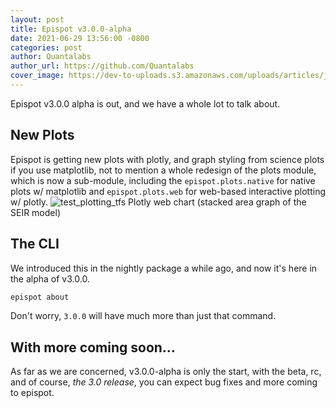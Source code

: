 ```yaml
---
layout: post
title: Epispot v3.0.0-alpha
date: 2021-06-29 13:56:00 -0800
categories: post
author: Quantalabs
author_url: https://github.com/Quantalabs
cover_image: https://dev-to-uploads.s3.amazonaws.com/uploads/articles/j12tmjd19mckr6emfzm0.png
---
```


Epispot v3.0.0 alpha is out, and we have a whole lot to talk about.

## New Plots
Epispot is getting new plots with plotly, and graph styling from science plots if you use matplotlib, not to mention a whole redesign of the plots module, which is now a sub-module, including the `epispot.plots.native` for native plots w/ matplotlib and `epispot.plots.web` for web-based interactive plotting w/ plotly. 
![test_plotting_tfs](https://user-images.githubusercontent.com/46249765/122470333-c8fa4b80-cf72-11eb-8c05-b60243ff6a39.png)
Plotly web chart (stacked area graph of the SEIR model)


## The CLI
We introduced this in the nightly package a while ago, and now it's here in the alpha of v3.0.0. 
```sh
epispot about 
```
Don't worry, `3.0.0` will have much more than just that command.

## With more coming soon...
As far as we are concerned, v3.0.0-alpha is only the start, with the beta, rc, and of course, _the 3.0 release_, you can expect bug fixes and more coming to epispot.

